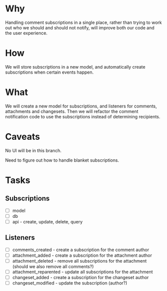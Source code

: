 # Why

Handling comment subscriptions in a single place, rather than trying to work
out who we should and should not notify, will improve both our code and the user
experience.

# How

We will store subscriptions in a new model, and automatically create subscriptions when certain events happen.

# What

We will create a new model for subscriptions, and listeners for comments, attachments and changesets. Then we will refactor the comment notification code to use the subscriptions instead of determining recipients.

# Caveats

No UI will be in this branch.

Need to figure out how to handle blanket subscriptions.

# Tasks

## Subscriptions

- [ ] model
- [ ] db
- [ ] api - create, update, delete, query

## Listeners

- [ ] comments_created - create a subscription for the comment author
- [ ] attachment_added - create a subscription for the attachment author
- [ ] attachment_deleted - remove all subscriptions for the attachment (should we also remove all comments?)
- [ ] attachment_reparented - update all subscriptions for the attachment
- [ ] changeset_added - create a subscription for the changeset author
- [ ] changeset_modified - update the subscription (author?)
